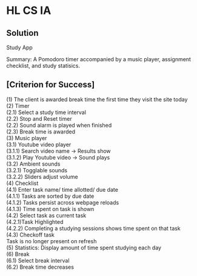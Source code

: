 HL CS IA
========
Solution
--------
Study App

Summary: A Pomodoro timer accompanied by a music player, assignment checklist, and study statisics.

[Criterion for Success]
-----------------------

(1) The client is awarded break time the first time they visit the site today  
(2) Timer  
    (2.1) Select a study time interval  
    (2.2) Stop and Reset timer  
    (2.2) Sound alarm is played when finished  
    (2.3) Break time is awarded  
(3) Music player  
    (3.1) Youtube video player  
        (3.1.1) Search video name -> Results show  
        (3.1.2) Play Youtube video -> Sound plays  
    (3.2) Ambient sounds  
        (3.2.1) Togglable sounds  
        (3.2.2) Sliders adjust volume  
(4) Checklist  
    (4.1) Enter task name/ time allotted/ due date  
        (4.1.1) Tasks are sorted by due date  
        (4.1.2) Tasks persist across webpage reloads  
        (4.1.3) Time spent on task is shown  
    (4.2) Select task as current task  
        (4.2.1)Task Highlighted  
        (4.2.2) Completing a studying sessions shows time spent on that task  
    (4.3) Checkoff task  
        Task is no longer present on refresh  
(5) Statistics: Display amount of time spent studying each day  
(6) Break  
    (6.1) Select break interval  
    (6.2) Break time decreases  


